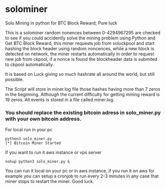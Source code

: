 # solominer
Solo Mining in python for BTC Block Reward, Pure luck

This is a solominer random nonences between 0-4294967295 are checked to see if you could accidently solve the mining problem using Python and Get BTC Block Reward, this miner requests job from solockpool and start hashing the block header using random noncences, while a new block is detected on network, the miner restarts automatically in order to request new job from ckpool, if a nonce is found the blockheader data is submited to ckpool  automatically. 

It is based on Luck giving so much hashrate all around the world, but still possible.

The Script will store in miner.log file those hashes having more than 7 zeros in the beginning. Although the current difficulty for getting mining reward is 19 zeros. All events is stored in a file called miner.log. 

### You should replace the existing bitcoin adress in solo_miner.py with your own bitcoin address.




For local run in your pc 
```
python3 solo_miner.py
[*] Bitcoin Miner Started

```
If you want to run it aws instance or vps server 
```
nohup python3 solo_miner.py &

```


You can run it local on your pc or in aws instance, if you run it on aws for example you can setup a cronjob to run every 2-3 minutes in any case that miner stops to restart the miner. Good luck.
